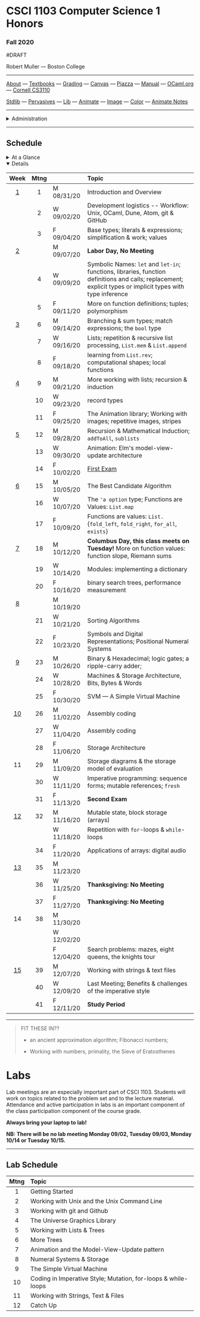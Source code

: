 # CSCI 1103 Computer Science 1 Honors

### Fall 2020

#DRAFT

Robert Muller — Boston College

---

[About](resources/about.md) — [Textbooks](resources/textbooks.md) — [Grading](resources/grading.md) — [Canvas](https://bostoncollege.instructure.com/courses/1614229) — [Piazza](https://piazza.com/class/ke7uxpkwqw643p) — [Manual](http://caml.inria.fr/pub/docs/manual-ocaml/index.html) — [OCaml.org](https://ocaml.org/)  — [Cornell CS3110](https://www.cs.cornell.edu/courses/cs3110/2019fa/)

[Stdlib](http://caml.inria.fr/pub/docs/manual-ocaml/stdlib.html) — [Pervasives](http://caml.inria.fr/pub/docs/manual-ocaml/libref/Pervasives.html) — [Lib](resources/libraries/lib.mli) — [Animate](resources/libraries/animate.mli) — [Image](resources/libraries/image.mli) — [Color](resources/libraries/color.mli) — [Animate Notes](./resources/libraries/animate/README.md)

---

<details>
  <summary>Administration</summary>
**Meets:** Mondays, Wednesdays and Fridays at 11AM on-line.
**Instructor:** [Robert Muller](http://www.cs.bc.edu/~muller/)

**Office Hours:** ??.

**Teaching Assistants:**

<details open> <summary>Gavin Bloom, Head Teaching Assistant</summary>

+ **Section 101001**: Tuesdays, 5PM.
+ **Office Hours** Thursdays 1PM -- 4:00PM.

</details>

<details open> <summary>Emma Sabadini</summary>

+ **Section 101002**: Tuesdays 6PM.
+ **Office Hours** Tuesdays 7PM -- 8PM, Fridays 12PM -- 2PM.

</details>

<details open><summary>Callie Sardina</summary>

+ **Section 101003**: Wednesdays 5PM.
+ **Office Hours** Wednesdays 6PM -- 8PM, Sundays 4PM -- 5PM **.

</details>

</details>

---

## Schedule

<details>
  <summary>At a Glance</summary>

  #### Month by Month

1. Learning to code, writing functions;
2. Bits, bytes & machines
3. Applications

#### Week by Week
1. Logisitics; base types and expressions
2. Naming; Writing Functions; Branching 
3. Repetition; Graphics; Lists
4. Repetition
5. Repetition
6. Animation; Model-View-Update
7. Algorithms
8. Digital Representations
9. Machines
10. Storage
11. Coding in Imperative Style
12. Strings, Text & Files
13. Applications
14. Designing & Implementing new Types

</details>

<details open>
  <summary>Details</summary>

| Week | Mtng |     | Topic  |
| :--: | :--: | :-- | :--------------------------------------- |
|  [1](https://github.com/BC-CSCI1103/Week01)  |  1   | M 08/31/20 | Introduction and Overview                |
|      |  2   | W 09/02/20 | Development logistics -- Workflow: Unix, OCaml, Dune, Atom, git & GitHub |
|      |  3   | F 09/04/20 | Base types; literals & expressions; simplification & work; values |
|  [2](https://github.com/BC-CSCI1103/Week02)  |      | M 09/07/20 | **Labor Day, No Meeting** |
|      |  4   | W 09/09/20 | Symbolic Names: `let` and `let-in`; functions, libraries, function definitions and calls; replacement; explicit types or implicit types with type inference |
|      |  5   | F 09/11/20 | More on function definitions; tuples; polymorphism |
| [3](https://github.com/BC-CSCI1103/Week03) |  6   | M 09/14/20 | Branching & sum types; match expressions; the `bool` type |
|      |  7   | W 09/16/20 | Lists; repetition & recursive list processing, `List.mem` & `List.append` |
|      |  8   | F 09/18/20 | learning from `List.rev`; computational shapes; local functions |
| [4](https://github.com/BC-CSCI1103/Week04) |  9   | M 09/21/20 | More working with lists; recursion & induction |
|      |  10  | W 09/23/20 | record types |
|      |  11  | F 09/25/20 | The Animation library; Working with images; repetitive images, stripes |
| [5](https://github.com/BC-CSCI1103/Week05) |  12  | M 09/28/20 | Recursion & Mathematical Induction; `addToAll`, `sublists` |
|      |  13  | W 09/30/20 | Animation: Elm's model-view-update architecture |
|      |  14  | F 10/02/20 | [First Exam](./resources/exams/firstKeyF19.pdf) |
| [6](https://github.com/BC-CSCI1103/Week06) |  15  | M 10/05/20 | The Best Candidate Algorithm |
|      |  16  | W 10/07/20 | The `'a option` type; Functions are Values: `List.map` |
|      |  17  | F 10/09/20 | Functions are values: `List.`{`fold_left`, `fold_right`, `for_all`, `exists`} |
| [7](https://github.com/BC-CSCI1103/Week07) |  18  | M 10/12/20 | **Columbus Day, this class meets on Tuesday!** More on function values: function slope, Riemann sums |
|      |  19  | W 10/14/20 | Modules: implementing a dictionary |
|      |  20  | F 10/16/20 | binary search trees, performance measurement |
| [8](https://github.com/BC-CSCI1103/Week08) |      | M 10/19/20 |  |
|      |  21  | W 10/21/20 | Sorting Algorithms |
|      |  22  | F 10/23/20 | Symbols and Digital Representations; Positional Numeral Systems |
| [9](https://github.com/BC-CSCI1103/Week09) |  23  | M 10/26/20 | Binary & Hexadecimal; logic gates; a ripple-carry adder; |
|      |  24  | W 10/28/20 | Machines & Storage Architecture, Bits, Bytes & Words |
|      |  25  | F 10/30/20 | SVM — A Simple Virtual Machine |
|  [10](https://github.com/BC-CSCI1103/Week10)  |  26  | M 11/02/20 | Assembly coding |
|      |  27  | W 11/04/20 | Assembly coding |
|      |  28  | F 11/06/20 | Storage Architecture |
|  11  |  29  | M 11/09/20 | Storage diagrams & the storage model of evaluation |
|      |  30  | W 11/11/20 | Imperative programming: sequence forms; mutable references; `fresh` |
|      |  31  | F 11/13/20 | **Second Exam** |
|  [12](https://github.com/BC-CSCI1103/Week12)  |  32  | M 11/16/20 | Mutable state, block storage (arrays)                        |
|                                            |      | W 11/18/20 | Repetition with `for`-loops & `while`-loops |
|      |  34  | F 11/20/20 | Applications of arrays: digital audio |
|  [13](https://github.com/BC-CSCI1103/Week13)  |  35  | M 11/23/20 |  |
|      |  36  | W 11/25/20 | **Thanksgiving: No Meeting** |
|      |  37  | F 11/27/20 | **Thanksgiving: No Meeting** |
|  14  |  38  | M 11/30/20 |  |
|      |      | W 12/02/20 |  |
|      |      | F 12/04/20 | Search problems: mazes, eight queens, the knights tour |
|  [15](https://github.com/BC-CSCI1103/Week15)  |  39  | M 12/07/20 | Working with strings & text files |
|      |  40  | W 12/09/20 | Last Meeting; Benefits & challenges of the imperative style |
|      |  41  | F 12/11/20 | **Study Period** |

</details>

---

 

> FIT THESE IN??
>
> + an ancient approximation algorithm; Fibonacci numbers;
>
> + Working with numbers, primality, the Sieve of Eratosthenes
>
>   
>

# Labs

Lab meetings are an especially important part of CSCI 1103. Students will work on topics related to the problem set and to the lecture material. Attendance and active participation in labs is an important component of the class participation component of the course grade.

**Always bring your laptop to lab!**

**NB: There will be no lab meeting Monday 09/02, Tuesday 09/03, Monday 10/14 or Tuesday 10/15.**

---

## Lab Schedule

| Mtng | Topic                                                        |
| :--: | :----------------------------------------------------------- |
|  1   | Getting Started                                              |
|  2   | Working with Unix and the Unix Command Line                  |
|  3   | Working with git and Github                                  |
|  4   | The Universe Graphics Library                                |
|  5   | Working with Lists & Trees                                   |
|  6   | More Trees                                                   |
|  7   | Animation and the Model-View-Update pattern                  |
|  8   | Numeral Systems & Storage                                    |
|  9   | The Simple Virtual Machine                                   |
|  10  | Coding in Imperative Style; Mutation, for-loops & while-loops |
|  11  | Working with Strings, Text & Files                           |
|  12  | Catch Up                                                     |




